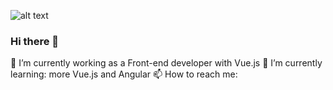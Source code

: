 ![alt text](https://github.com/[iamadeveloper-es]/[iamadeveloper-es]/blob/[master]/header.png?raw=true)

### Hi there 👋

💾 I’m currently working as a Front-end developer with Vue.js
🌱 I’m currently learning: more Vue.js and Angular
📫 How to reach me: 

<!--
**iamadeveloper-es/iamadeveloper-es** is a ✨ _special_ ✨ repository because its `README.md` (this file) appears on your GitHub profile.

Here are some ideas to get you started:

- 🔭 I’m currently working on ...
- 🌱 I’m currently learning ...
- 👯 I’m looking to collaborate on ...
- 🤔 I’m looking for help with ...
- 💬 Ask me about ...
- 📫 How to reach me: ...
- 😄 Pronouns: ...
- ⚡ Fun fact: ...
-->
